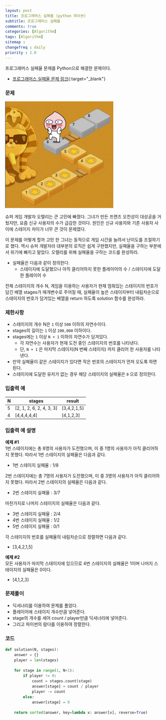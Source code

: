 ```yaml
---
layout: post
title: 프로그래머스 실패율 (python 파이썬)
subtitle: 프로그래머스 실패율
comments: true
categories: [Algorithm]
tags: [Algorithm]
sitemap :
changefreq : daily
priority : 1.0
---
```

프로그래머스 실패율 문제를 Python으로 해결한 문제이다.  

* [프로그래머스 실패율 문제 링크](https://programmers.co.kr/learn/courses/30/lessons/42889){:target="_blank"}


### 문제 
![실패율 그림](/img/algorithm/failure.PNG)

슈퍼 게임 개발자 오렐리는 큰 고민에 빠졌다. 그녀가 만든 프랜즈 오천성이 대성공을 거뒀지만, 요즘 신규 사용자의 수가 급감한 것이다. 원인은 신규 사용자와 기존 사용자 사이에 스테이지 차이가 너무 큰 것이 문제였다.

이 문제를 어떻게 할까 고민 한 그녀는 동적으로 게임 시간을 늘려서 난이도를 조절하기로 했다. 역시 슈퍼 개발자라 대부분의 로직은 쉽게 구현했지만, 실패율을 구하는 부분에서 위기에 빠지고 말았다. 오렐리를 위해 실패율을 구하는 코드를 완성하라.

* 실패율은 다음과 같이 정의한다.
	* 스테이지에 도달했으나 아직 클리어하지 못한 플레이어의 수 / 스테이지에 도달한 플레이어 수

전체 스테이지의 개수 N, 게임을 이용하는 사용자가 현재 멈춰있는 스테이지의 번호가 담긴 배열 stages가 매개변수로 주어질 때, 실패율이 높은 스테이지부터 내림차순으로 스테이지의 번호가 담겨있는 배열을 return 하도록 solution 함수를 완성하라.

### 제한사항
* 스테이지의 개수 N은 ```1``` 이상 ```500``` 이하의 자연수이다.
* stages의 길이는 ```1``` 이상 ```200,000``` 이하이다.
* stages에는 ```1``` 이상 ```N + 1``` 이하의 자연수가 담겨있다.
	* 각 자연수는 사용자가 현재 도전 중인 스테이지의 번호를 나타낸다.
	* 단, ```N + 1``` 은 마지막 스테이지(N 번째 스테이지) 까지 클리어 한 사용자를 나타낸다.
* 만약 실패율이 같은 스테이지가 있다면 작은 번호의 스테이지가 먼저 오도록 하면 된다.
* 스테이지에 도달한 유저가 없는 경우 해당 스테이지의 실패율은 ```0``` 으로 정의한다.

### 입출력 예

|N|stages|result|
|-----|-----|-----|
|5|	[2, 1, 2, 6, 2, 4, 3, 3]|[3,4,2,1,5]|
|4|[4,4,4,4,4]|[4,1,2,3]|


### 입출력 예 설명
**예제 #1**  
1번 스테이지에는 총 8명의 사용자가 도전했으며, 이 중 1명의 사용자가 아직 클리어하지 못했다. 따라서 1번 스테이지의 실패율은 다음과 같다.

* 1번 스테이지 실패율 : 1/8

2번 스테이지에는 총 7명의 사용자가 도전했으며, 이 중 3명의 사용자가 아직 클리어하지 못했다. 따라서 2번 스테이지의 실패율은 다음과 같다.

* 2번 스테이지 실패율 : 3/7

마찬가지로 나머지 스테이지의 실패율은 다음과 같다.

* 3번 스테이지 실패율 : 2/4
* 4번 스테이지 실패율 : 1/2
* 5번 스테이지 실패율 : 0/1

각 스테이지의 번호를 실패율의 내림차순으로 정렬하면 다음과 같다.

* [3,4,2,1,5]

**예제 #2**  
모든 사용자가 마지막 스테이지에 있으므로 4번 스테이지의 실패율은 1이며 나머지 스테이지의 실패율은 0이다.

* [4,1,2,3]


### 문제풀이
* 딕셔너리를 이용하여 문제를 풀었다.
* 플레이어에 스테이지 개수만큼 넣어준다.
* stage의 개수를 세어 count / player만큼 딕셔너리에 넣어준다.
* 그리고 파이썬의 람다를 이용하여 정렬한다.

### 코드
```python
def solution(N, stages):
    answer = {}
    player = len(stages)

    for stage in range(1, N+1):
        if player != 0:
            count = stages.count(stage)
            answer[stage] = count / player
            player -= count
        else:
            answer[stage] = 0

    return sorted(answer, key=lambda x: answer[x], reverse=True)
```
